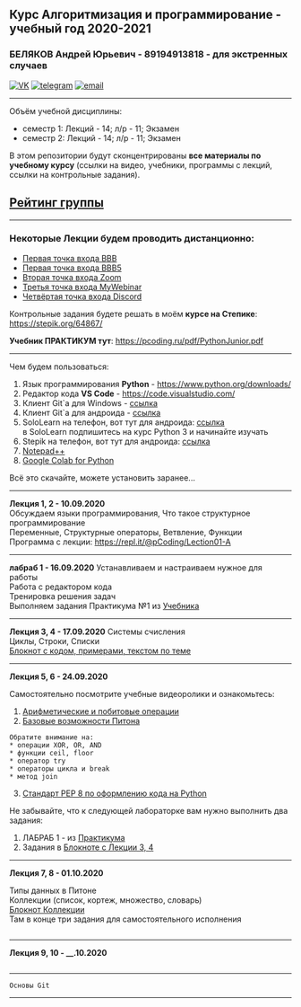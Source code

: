 ## Курс Алгоритмизация и программирование - учебный год 2020-2021
### БЕЛЯКОВ Андрей Юрьевич - 89194913818 - для экстренных случаев

[![VK](https://pcoding.ru/ico/vk.png)](https://vk.com/permCube)
[![telegram](https://pcoding.ru/ico/telegram.png)](https://t.me/AndreyPerm)
[![email](https://pcoding.ru/ico/email.png)](mailto:tt@59.ru)
  
--- 
Объём учебной дисциплины:
* семестр 1: Лекций - 14; л/р - 11; Экзамен  
* семестр 2: Лекций - 14; л/р - 11; Экзамен  
  
В этом репозитории будут сконцентрированы **все материалы по учебному курсу** (ссылки на видео, учебники, программы с лекций, ссылки на контрольные задания).  
## [Рейтинг группы](https://docs.google.com/spreadsheets/d/1pUwkI5phMmji5xnegulpbJtcoNUg2s9QWh5CFuRQ3YE/edit?usp=sharing)  

---

### Некоторые Лекции будем проводить дистанционно:  
* [Первая точка входа BBB](https://bbb.psaa.ru/b/and-jca-drk)  
* [Первая точка входа BBB5](https://bbb5.psaa.ru/b/and-jxn-mr6)  
* [Вторая точка входа Zoom](https://us04web.zoom.us/j/6931731236?pwd=T1lNamFoMjJtMHlSbWVKZHF2d3Qwdz09)  
* [Третья точка входа MyWebinar](https://go.mywebinar.com/npkg-qmfz-cgsl-cdtw)  
* [Четвёртая точка входа Discord](https://discord.gg/ZK4kgdn)  
  
Контрольные задания будете решать в моём **курсе на Степике**: https://stepik.org/64867/  
  
**Учебник ПРАКТИКУМ тут**: https://pcoding.ru/pdf/PythonJunior.pdf  

---

Чем будем пользоваться:  
1) Язык программирования **Python** - https://www.python.org/downloads/  
2) Редактор кода **VS Code** - https://code.visualstudio.com/  
3) Клиент Git`а для Windows - [ссылка](https://central.github.com/deployments/desktop/desktop/latest/win32)  
4) Клиент Git`а для андроида - [ссылка](https://play.google.com/store/apps/details?id=com.thirtydegreesray.openhub&hl=en)  
5) SoloLearn на телефон, вот тут для андроида: [ссылка](https://play.google.com/store/apps/details?id=com.sololearn&hl=ru)  
в SoloLearn подпишитесь на курс Python 3 и начинайте изучать  
6) Stepik на телефон, вот тут для андроида: [ссылка](https://play.google.com/store/apps/details?id=org.stepic.droid&hl=ru)  
7) [Notepad++](https://notepad-plus-plus.org/downloads/)  
8) [Google Colab for Python](https://colab.research.google.com/)  

Всё это скачайте, можете установить заранее...  

---

**Лекция 1, 2 - 10.09.2020**  
Обсуждаем языки программирования, Что такое структурное программирование  
Переменные, Структурные операторы, Ветвление, Функции  
Программа с лекции: https://repl.it/@pCoding/Lection01-A  

---  
**лабраб 1 - 16.09.2020**
Устанавливаем и настраиваем нужное для работы  
Работа с редактором кода  
Тренировка решения задач  
Выполняем задания Практикума №1 из [Учебника](https://pcoding.ru/pdf/PythonJunior.pdf)  

---  

**Лекция 3, 4 - 17.09.2020** 
Системы счисления  
Циклы, Строки, Списки  
[Блокнот с кодом, примерами, текстом по теме](https://colab.research.google.com/drive/1ILVGU5q6rc5bxR038nXylkXut4KNFmGh?usp=sharing)  

---  

**Лекция 5, 6 - 24.09.2020**  

Самостоятельно посмотрите учебные видеоролики и ознакомьтесь:  
1. [Арифметические и побитовые операции](https://youtu.be/gsdyjDg4w-g)  
2. [Базовые возможности Питона](https://youtu.be/Z4JoqD-vZJY)  

```
Обратите внимание на:  
* операции XOR, OR, AND  
* функции ceil, floor  
* оператор try
* операторы цикла и break  
* метод join
```  

3. [Стандарт PEP 8 по оформлению кода на Python](https://pythonworld.ru/osnovy/pep-8-rukovodstvo-po-napisaniyu-koda-na-python.html)  
  

Не забывайте, что к следующей лабораторке вам нужно выполнить два задания:  
1. ЛАБРАБ 1 - из [Практикума](https://pcoding.ru/pdf/PythonJunior.pdf)  
2. Задания в [Блокноте с Лекции 3, 4](https://colab.research.google.com/drive/1ILVGU5q6rc5bxR038nXylkXut4KNFmGh?usp=sharing)  

---  


**Лекция 7, 8 - 01.10.2020**  

Типы данных в Питоне  
Коллекции (список, кортеж, множество, словарь)  
[Блокнот Коллекции](https://colab.research.google.com/drive/1W4No6ScA1EFZT5zjnxiqnOL0YkC0wvi6?usp=sharing)  
Там в конце три задания для самостоятельного исполнения  


```

```

---  

**Лекция 9, 10 - __.10.2020**  

```

```

---  

```
Основы Git  
```

---

